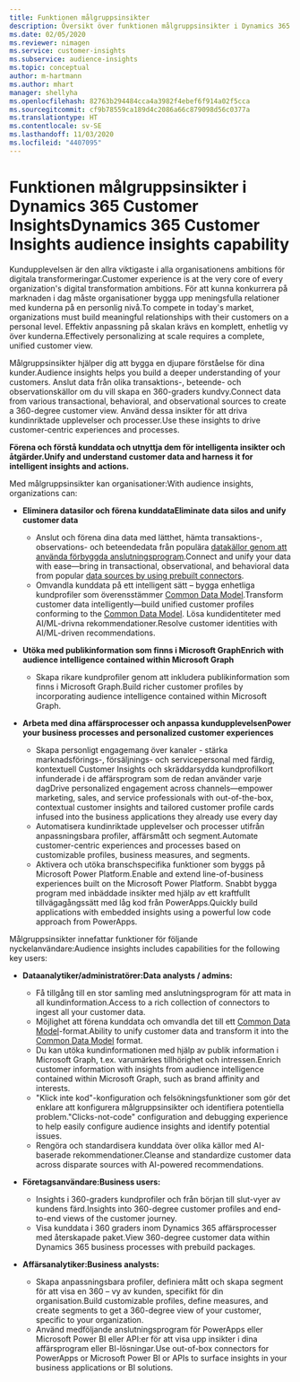 ```yaml
---
title: Funktionen målgruppsinsikter
description: Översikt över funktionen målgruppsinsikter i Dynamics 365 Customer Insights.
ms.date: 02/05/2020
ms.reviewer: nimagen
ms.service: customer-insights
ms.subservice: audience-insights
ms.topic: conceptual
author: m-hartmann
ms.author: mhart
manager: shellyha
ms.openlocfilehash: 82763b294484cca4a3982f4ebef6f914a02f5cca
ms.sourcegitcommit: cf9b78559ca189d4c2086a66c879098d56c0377a
ms.translationtype: HT
ms.contentlocale: sv-SE
ms.lasthandoff: 11/03/2020
ms.locfileid: "4407095"
---
```

# <a name="dynamics-365-customer-insights-audience-insights-capability"></a><span data-ttu-id="516f4-103">Funktionen målgruppsinsikter i Dynamics 365 Customer Insights</span><span class="sxs-lookup"><span data-stu-id="516f4-103">Dynamics 365 Customer Insights audience insights capability</span></span>

<span data-ttu-id="516f4-104">Kundupplevelsen är den allra viktigaste i alla organisationens ambitions för digitala transformeringar.</span><span class="sxs-lookup"><span data-stu-id="516f4-104">Customer experience is at the very core of every organization's digital transformation ambitions.</span></span> <span data-ttu-id="516f4-105">För att kunna konkurrera på marknaden i dag måste organisationer bygga upp meningsfulla relationer med kunderna på en personlig nivå.</span><span class="sxs-lookup"><span data-stu-id="516f4-105">To compete in today's market, organizations must build meaningful relationships with their customers on a personal level.</span></span> <span data-ttu-id="516f4-106">Effektiv anpassning på skalan krävs en komplett, enhetlig vy över kunderna.</span><span class="sxs-lookup"><span data-stu-id="516f4-106">Effectively personalizing at scale requires a complete, unified customer view.</span></span>

<span data-ttu-id="516f4-107">Målgruppsinsikter hjälper dig att bygga en djupare förståelse för dina kunder.</span><span class="sxs-lookup"><span data-stu-id="516f4-107">Audience insights helps you build a deeper understanding of your customers.</span></span> <span data-ttu-id="516f4-108">Anslut data från olika transaktions-, beteende- och observationskällor om du vill skapa en 360-graders kundvy.</span><span class="sxs-lookup"><span data-stu-id="516f4-108">Connect data from various transactional, behavioral, and observational sources to create a 360-degree customer view.</span></span> <span data-ttu-id="516f4-109">Använd dessa insikter för att driva kundinriktade upplevelser och processer.</span><span class="sxs-lookup"><span data-stu-id="516f4-109">Use these insights to drive customer-centric experiences and processes.</span></span>

<span data-ttu-id="516f4-110">**Förena och förstå kunddata och utnyttja dem för intelligenta insikter och åtgärder.**</span><span class="sxs-lookup"><span data-stu-id="516f4-110">**Unify and understand customer data and harness it for intelligent insights and actions.**</span></span>

<span data-ttu-id="516f4-111">Med målgruppsinsikter kan organisationer:</span><span class="sxs-lookup"><span data-stu-id="516f4-111">With audience insights, organizations can:</span></span>  

- <span data-ttu-id="516f4-112">**Eliminera datasilor och förena kunddata**</span><span class="sxs-lookup"><span data-stu-id="516f4-112">**Eliminate data silos and unify customer data**</span></span>

  - <span data-ttu-id="516f4-113">Anslut och förena dina data med lätthet, hämta transaktions-, observations- och beteendedata från populära [datakällor genom att använda förbyggda anslutningsprogram](data-sources.md).</span><span class="sxs-lookup"><span data-stu-id="516f4-113">Connect and unify your data with ease—bring in transactional, observational, and behavioral data from popular [data sources by using prebuilt connectors](data-sources.md).</span></span>
  - <span data-ttu-id="516f4-114">Omvandla kunddata på ett intelligent sätt – bygga enhetliga kundprofiler som överensstämmer [Common Data Model](https://docs.microsoft.com/common-data-model/).</span><span class="sxs-lookup"><span data-stu-id="516f4-114">Transform customer data intelligently—build unified customer profiles conforming to the [Common Data Model](https://docs.microsoft.com/common-data-model/).</span></span> <span data-ttu-id="516f4-115">Lösa kundidentiteter med AI/ML-drivna rekommendationer.</span><span class="sxs-lookup"><span data-stu-id="516f4-115">Resolve customer identities with AI/ML-driven recommendations.</span></span>

- <span data-ttu-id="516f4-116">**Utöka med publikinformation som finns i Microsoft Graph**</span><span class="sxs-lookup"><span data-stu-id="516f4-116">**Enrich with audience intelligence contained within Microsoft Graph**</span></span>

  - <span data-ttu-id="516f4-117">Skapa rikare kundprofiler genom att inkludera publikinformation som finns i Microsoft Graph.</span><span class="sxs-lookup"><span data-stu-id="516f4-117">Build richer customer profiles by incorporating audience intelligence contained within Microsoft Graph.</span></span>  

- <span data-ttu-id="516f4-118">**Arbeta med dina affärsprocesser och anpassa kundupplevelsen**</span><span class="sxs-lookup"><span data-stu-id="516f4-118">**Power your business processes and personalized customer experiences**</span></span>

  - <span data-ttu-id="516f4-119">Skapa personligt engagemang över kanaler - stärka marknadsförings-, försäljnings- och servicepersonal med färdig, kontextuell Customer Insights och skräddarsydda kundprofilkort infunderade i de affärsprogram som de redan använder varje dag</span><span class="sxs-lookup"><span data-stu-id="516f4-119">Drive personalized engagement across channels—empower marketing, sales, and service professionals with out-of-the-box, contextual customer insights and tailored customer profile cards infused into the business applications they already use every day</span></span>
  - <span data-ttu-id="516f4-120">Automatisera kundinriktade upplevelser och processer utifrån anpassningsbara profiler, affärsmått och segment.</span><span class="sxs-lookup"><span data-stu-id="516f4-120">Automate customer-centric experiences and processes based on customizable profiles, business measures, and segments.</span></span>
  - <span data-ttu-id="516f4-121">Aktivera och utöka branschspecifika funktioner som byggs på Microsoft Power Platform.</span><span class="sxs-lookup"><span data-stu-id="516f4-121">Enable and extend line-of-business experiences built on the Microsoft Power Platform.</span></span> <span data-ttu-id="516f4-122">Snabbt bygga program med inbäddade insikter med hjälp av ett kraftfullt tillvägagångssätt med låg kod från PowerApps.</span><span class="sxs-lookup"><span data-stu-id="516f4-122">Quickly build applications with embedded insights using a powerful low code approach from PowerApps.</span></span>  

<span data-ttu-id="516f4-123">Målgruppsinsikter innefattar funktioner för följande nyckelanvändare:</span><span class="sxs-lookup"><span data-stu-id="516f4-123">Audience insights includes capabilities for the following key users:</span></span>

- <span data-ttu-id="516f4-124">**Dataanalytiker/administratörer:**</span><span class="sxs-lookup"><span data-stu-id="516f4-124">**Data analysts / admins:**</span></span>

  - <span data-ttu-id="516f4-125">Få tillgång till en stor samling med anslutningsprogram för att mata in all kundinformation.</span><span class="sxs-lookup"><span data-stu-id="516f4-125">Access to a rich collection of connectors to ingest all your customer data.</span></span>
  - <span data-ttu-id="516f4-126">Möjlighet att förena kunddata och omvandla det till ett [Common Data Model](https://docs.microsoft.com/common-data-model/)-format.</span><span class="sxs-lookup"><span data-stu-id="516f4-126">Ability to unify customer data and transform it into the [Common Data Model](https://docs.microsoft.com/common-data-model/) format.</span></span>
  - <span data-ttu-id="516f4-127">Du kan utöka kundinformationen med hjälp av publik information i Microsoft Graph, t.ex. varumärkes tillhörighet och intressen.</span><span class="sxs-lookup"><span data-stu-id="516f4-127">Enrich customer information with insights from audience intelligence contained within Microsoft Graph, such as brand affinity and interests.</span></span>
  - <span data-ttu-id="516f4-128">"Klick inte kod"-konfiguration och felsökningsfunktioner som gör det enklare att konfigurera målgruppsinsikter och identifiera potentiella problem.</span><span class="sxs-lookup"><span data-stu-id="516f4-128">"Clicks-not-code" configuration and debugging experience to help easily configure audience insights and identify potential issues.</span></span>
  - <span data-ttu-id="516f4-129">Rengöra och standardisera kunddata över olika källor med AI-baserade rekommendationer.</span><span class="sxs-lookup"><span data-stu-id="516f4-129">Cleanse and standardize customer data across disparate sources with AI-powered recommendations.</span></span>  

- <span data-ttu-id="516f4-130">**Företagsanvändare:**</span><span class="sxs-lookup"><span data-stu-id="516f4-130">**Business users:**</span></span>

  - <span data-ttu-id="516f4-131">Insights i 360-graders kundprofiler och från början till slut-vyer av kundens färd.</span><span class="sxs-lookup"><span data-stu-id="516f4-131">Insights into 360-degree customer profiles and end-to-end views of the customer journey.</span></span>
  - <span data-ttu-id="516f4-132">Visa kunddata i 360 graders inom Dynamics 365 affärsprocesser med återskapade paket.</span><span class="sxs-lookup"><span data-stu-id="516f4-132">View 360-degree customer data within Dynamics 365 business processes with prebuild packages.</span></span>

- <span data-ttu-id="516f4-133">**Affärsanalytiker:**</span><span class="sxs-lookup"><span data-stu-id="516f4-133">**Business analysts:**</span></span>

  - <span data-ttu-id="516f4-134">Skapa anpassningsbara profiler, definiera mått och skapa segment för att visa en 360 – vy av kunden, specifikt för din organisation.</span><span class="sxs-lookup"><span data-stu-id="516f4-134">Build customizable profiles, define measures, and create segments to get a 360-degree view of your customer, specific to your organization.</span></span>  
  - <span data-ttu-id="516f4-135">Använd medföljande anslutningsprogram för PowerApps eller Microsoft Power BI eller API:er för att visa upp insikter i dina affärsprogram eller BI-lösningar.</span><span class="sxs-lookup"><span data-stu-id="516f4-135">Use out-of-box connectors for PowerApps or Microsoft Power BI or APIs to surface insights in your business applications or BI solutions.</span></span>  

